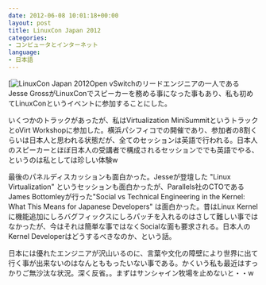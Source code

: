 ```yaml
---
date: 2012-06-08 10:01:18+00:00
layout: post
title: LinuxCon Japan 2012
categories:
- コンピュータとインターネット
language:
- 日本語
---
```


[![LinuxCon Japan 2012]({{site.baseurl}}/images/lfe_head_lcjp12_new.png)Open vSwitchのリードエンジニアの一人であるJesse GrossがLinuxConでスピーカーを務める事になった事もあり、私も初めてLinuxConというイベントに参加することにした。

いくつかのトラックがあったが、私はVirtualization MiniSummitというトラックとoVirt Workshopに参加した。横浜パシフィコでの開催であり、参加者の8割くらいは日本人と思われる状態だが、全てのセッションは英語で行われる。日本人のスピーカーとほぼ日本人の受講者で構成されるセッションででも英語でやる、というのは私としては珍しい体験w

最後のパネルディスカッションも面白かった。Jesseが登壇した "Linux Virtualization" というセッションも面白かったが、Parallels社のCTOであるJames Bottomleyが行った"Social vs Technical Engineering in the Kernel: What This Means for Japanese Developers" は面白かった。昔はLinux Kernelに機能追加にしろバグフィックスにしろパッチを入れるのはさして難しい事ではなかったが、今はそれは簡単な事ではなくSocialな面も要求される。日本人のKernel Developerはどうするべきなのか、という話。

日本には優れたエンジニアが沢山いるのに、言葉や文化の障壁により世界に出て行く事が出来ないのはなんとももったいない事である。かくいう私も最近はすっかりご無沙汰な状況。深く反省。。まずはサンシャイン牧場を止めないと・・w
